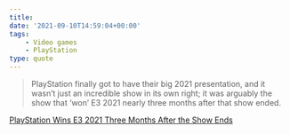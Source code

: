 ```yaml
---
title:
date: '2021-09-10T14:59:04+00:00'
tags:
    - Video games
    - PlayStation
type: quote
---
```


> PlayStation finally got to have their big 2021 presentation, and it wasn’t just an incredible show in its own right; it was arguably the show that ‘won’ E3 2021 nearly three months after that show ended.

[PlayStation Wins E3 2021 Three Months After the Show Ends](https://www.denofgeek.com/games/playstation-september-showcase-e3-2021-winner-recap-highlights/)